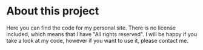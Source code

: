 # About this project

Here you can find the code for my personal site. There is no license included, which means that I have "All rights reserved". I will be happy if you take a look at my code, however if you want to use it, please contact me.

